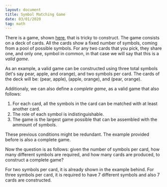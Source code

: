 ```yaml
---
layout: document
title: Symbol Matching Game
date: 03/01/2020
tag: math
---
```


There is a game, shown [here][1], that is tricky to construct. The game consists on a
deck of cards. All the cards show a fixed number of symbols, coming from a pool of
possible symbols. For any two cards that you pick, they share one, and only one,
symbol in common, in that case we will say that this is a *valid game*.

As an example, a valid game can be constructed using three total symbols (let's say
pear, apple, and orange), and two symbols per card. The cards of the deck will be:
(pear, apple), (apple, orange), and (pear, orange).

Additionaly, we can also define a *complete game*, as a valid game that also follows:

1. For each card, all the symbols in the card can be matched with at least another card.
2. The role of each symbol is indistinguishable.
3. The game is the largest game possible that can be assembled with the ammount of symbols.

These previous conditions might be redundant. The example provided before is also a
complete game.

Now the question is as follows: given the number of symbols per card, how many different
symbols are required, and how many cards are produced, to construct a complete game?

For two symbols per card, it is already shown in the example behind. For three symbols
per card, it is required to have 7 different symbols and also 7 cards are constructed.

[1]: https://www.teacherspayteachers.com/Product/FOOD-Matching-Game-Shout-Out-Word-of-Wisdom-3-5-box-Spot-the-Match-2930989
